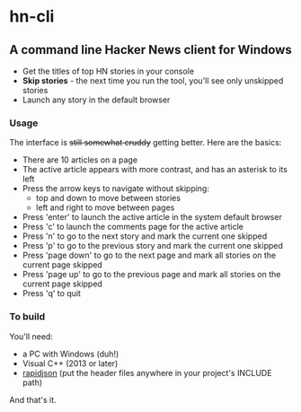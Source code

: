 # hn-cli
## A command line Hacker News client for Windows

- Get the titles of top HN stories in your console
- **Skip stories** - the next time you run the tool, you'll see only unskipped stories
- Launch any story in the default browser

### Usage
The interface is ~~still somewhat cruddy~~ getting better. Here are the basics:
- There are 10 articles on a page
- The active article appears with more contrast, and has an asterisk to its left
- Press the arrow keys to navigate without skipping:
  - top and down to move between stories
  - left and right to move between pages
- Press 'enter' to launch the active article in the system default browser
- Press 'c' to launch the comments page for the active article
- Press 'n' to go to the next story and mark the current one skipped
- Press 'p' to go to the previous story and mark the current one skipped
- Press 'page down' to go to the next page and mark all stories on the current page skipped
- Press 'page up' to go to the previous page and mark all stories on the current page skipped
- Press 'q' to quit

### To build
You'll need:
- a PC with Windows (duh!)
- Visual C++ (2013 or later)
- [rapidjson](https://github.com/miloyip/rapidjson) (put the header files anywhere in your project's INCLUDE path)

And that's it.
